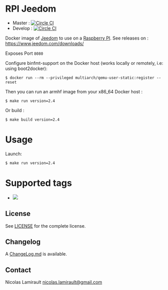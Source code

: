 # RPI Jeedom

* Master : [![Circle CI](https://circleci.com/gh/zeiot/rpi-jeedom/tree/master.svg?style=svg)](https://circleci.com/gh/zeiot/rpi-jeedom/tree/master)
* Develop : [![Circle CI](https://circleci.com/gh/zeiot/rpi-jeedom/tree/develop.svg?style=svg)](https://circleci.com/gh/zeiot/rpi-jeedom/tree/develop)

Docker image of [Jeedom][] to use on a [Raspberry PI][].
See releases on : https://www.jeedom.com/downloads/

Exposes Port `8080` 

Configure binfmt-support on the Docker host (works locally or remotely, i.e: using boot2docker):

    $ docker run --rm --privileged multiarch/qemu-user-static:register --reset

Then you can run an armhf image from your x86_64 Docker host :

    $ make run version=2.4

Or build :

    $ make build version=2.4


# Usage

Launch: 

    $ make run version=2.4


# Supported tags

* [![](https://images.microbadger.com/badges/version/zeiot/rpi-jeedom.svg)](http://microbadger.com/images/zeiot/rpi-jeedom "Get your own version badge on microbadger.com")


## License

See [LICENSE](LICENSE) for the complete license.


## Changelog

A [ChangeLog.md](ChangeLog.md) is available.


## Contact

Nicolas Lamirault <nicolas.lamirault@gmail.com>


[Raspberry PI]: https://www.raspberrypi.org/
[Jeedom]: https://jeedom.com/
